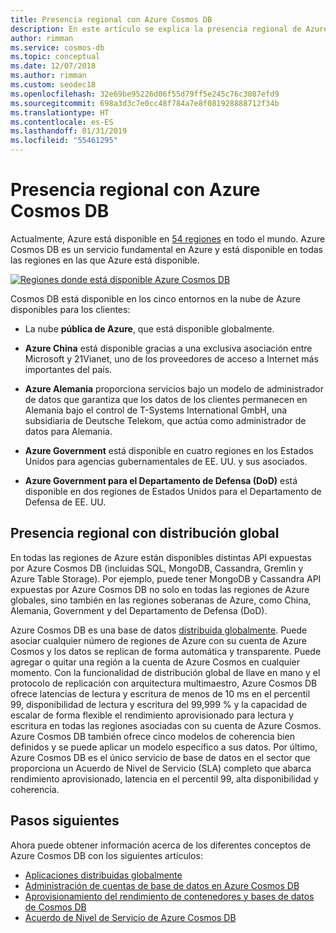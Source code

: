```yaml
---
title: Presencia regional con Azure Cosmos DB
description: En este artículo se explica la presencia regional de Azure Cosmos DB y los distintos entornos en la nube.
author: rimman
ms.service: cosmos-db
ms.topic: conceptual
ms.date: 12/07/2018
ms.author: rimman
ms.custom: seodec18
ms.openlocfilehash: 32e69be95226d06f55d79ff5e245c76c3087efd9
ms.sourcegitcommit: 698a3d3c7e0cc48f784a7e8f081928888712f34b
ms.translationtype: HT
ms.contentlocale: es-ES
ms.lasthandoff: 01/31/2019
ms.locfileid: "55461295"
---
```

# <a name="regional-presence-with-azure-cosmos-db"></a>Presencia regional con Azure Cosmos DB

Actualmente, Azure está disponible en [54 regiones](https://azure.microsoft.com/global-infrastructure/regions/) en todo el mundo. Azure Cosmos DB es un servicio fundamental en Azure y está disponible en todas las regiones en las que Azure está disponible.

[![Regiones donde está disponible Azure Cosmos DB](./media/regional-presence/regional-presence.png)](./media/regional-presence/regional-presence.png#lightbox)

Cosmos DB está disponible en los cinco entornos en la nube de Azure disponibles para los clientes:

* La nube **pública de Azure**, que está disponible globalmente.

* **Azure China** está disponible gracias a una exclusiva asociación entre Microsoft y 21Vianet, uno de los proveedores de acceso a Internet más importantes del país.

* **Azure Alemania** proporciona servicios bajo un modelo de administrador de datos que garantiza que los datos de los clientes permanecen en Alemania bajo el control de T-Systems International GmbH, una subsidiaria de Deutsche Telekom, que actúa como administrador de datos para Alemania.

* **Azure Government** está disponible en cuatro regiones en los Estados Unidos para agencias gubernamentales de EE. UU. y sus asociados. 

* **Azure Government para el Departamento de Defensa (DoD)** está disponible en dos regiones de Estados Unidos para el Departamento de Defensa de EE. UU.

## <a name="regional-presence-with-global-distribution"></a>Presencia regional con distribución global

En todas las regiones de Azure están disponibles distintas API expuestas por Azure Cosmos DB (incluidas SQL, MongoDB, Cassandra, Gremlin y Azure Table Storage). Por ejemplo, puede tener MongoDB y Cassandra API expuestas por Azure Cosmos DB no solo en todas las regiones de Azure globales, sino también en las regiones soberanas de Azure, como China, Alemania, Government y del Departamento de Defensa (DoD).

Azure Cosmos DB es una base de datos [distribuida globalmente](distribute-data-globally.md). Puede asociar cualquier número de regiones de Azure con su cuenta de Azure Cosmos y los datos se replican de forma automática y transparente. Puede agregar o quitar una región a la cuenta de Azure Cosmos en cualquier momento. Con la funcionalidad de distribución global de llave en mano y el protocolo de replicación con arquitectura multimaestro, Azure Cosmos DB ofrece latencias de lectura y escritura de menos de 10 ms en el percentil 99, disponibilidad de lectura y escritura del 99,999 % y la capacidad de escalar de forma flexible el rendimiento aprovisionado para lectura y escritura en todas las regiones asociadas con su cuenta de Azure Cosmos. Azure Cosmos DB también ofrece cinco modelos de coherencia bien definidos y se puede aplicar un modelo específico a sus datos. Por último, Azure Cosmos DB es el único servicio de base de datos en el sector que proporciona un Acuerdo de Nivel de Servicio (SLA) completo que abarca rendimiento aprovisionado, latencia en el percentil 99, alta disponibilidad y coherencia.

## <a name="next-steps"></a>Pasos siguientes

Ahora puede obtener información acerca de los diferentes conceptos de Azure Cosmos DB con los siguientes artículos:

* [Aplicaciones distribuidas globalmente](distribute-data-globally.md)
* [Administración de cuentas de base de datos en Azure Cosmos DB](manage-account.md)
* [Aprovisionamiento del rendimiento de contenedores y bases de datos de Cosmos DB](set-throughput.md)
* [Acuerdo de Nivel de Servicio de Azure Cosmos DB](https://azure.microsoft.com/support/legal/sla/cosmos-db/v1_2/)
